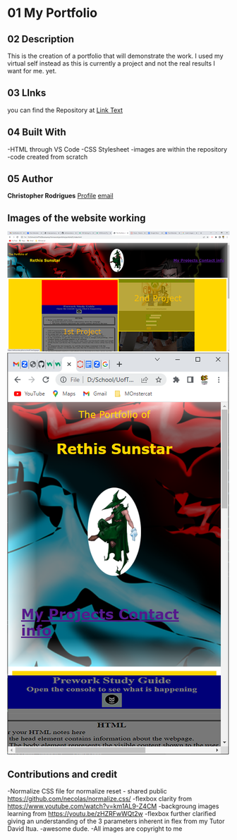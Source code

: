 # 01 My Portfolio

## 02 Description
This is the creation of a portfolio that will demonstrate the work.  I used my virtual self instead as this is currently a project and not the real results I want for me. yet. 

## 03 LInks
you can find the Repository at [Link Text](https://github.com/rethissunstar/portfolio01)

## 04 Built With
-HTML through VS Code
-CSS Stylesheet
-images are within the repository
-code created from scratch

## 05 Author
**Christopher Rodrigues**
[Profile](https://github.com/rethissunstar)
[email][def]

[def]: rethissunstar@gmail.com

## Images of the website working
![screenshot of the the site working on web browser](https://github.com/rethissunstar/portfolio01/blob/main/assets/images/screen001web.png)
![screenshot of the the site working on web browser](https://github.com/rethissunstar/portfolio01/blob/main/assets/images/screen002mobile.png)

## Contributions and credit
-Normalize CSS file for normalize reset - shared public https://github.com/necolas/normalize.css/
-flexbox clarity from
https://www.youtube.com/watch?v=km1AL9-Z4CM
-backgroung images learning from
https://youtu.be/zHZRFwWQt2w
-flexbox further clarified giving an understanding of the 3 parameters inherent in flex from my Tutor David Itua. -awesome dude.
-All images are copyright to me
